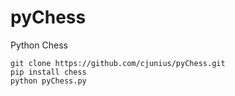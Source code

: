 # pyChess
Python Chess

```
git clone https://github.com/cjunius/pyChess.git
pip install chess
python pyChess.py
```
